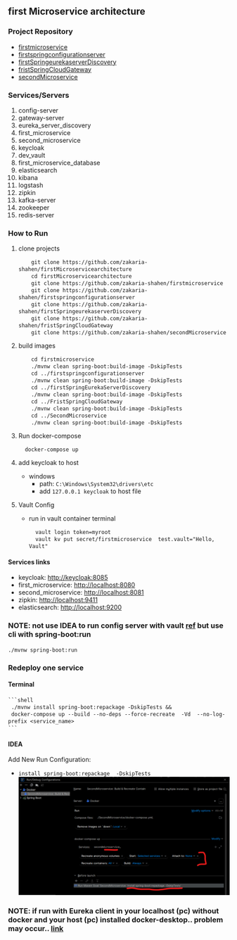 ## first Microservice architecture 

### Project Repository

- [firstmicroservice](https://github.com/zakaria-shahen/firstmicroservice)
- [firstspringconfigurationserver](https://github.com/zakaria-shahen/firstspringconfigurationserver)
- [firstSpringeurekaserverDiscovery](https://github.com/zakaria-shahen/firstSpringeurekaserverDiscovery)
- [fristSpringCloudGateway](https://github.com/zakaria-shahen/fristSpringCloudGateway)
- [secondMicroservice](https://github.com/zakaria-shahen/secondMicroservice)

### Services/Servers

1. config-server                 
2. gateway-server                
3. eureka_server_discovery       
4. first_microservice            
5. second_microservice           
6. keycloak                      
7. dev_vault
8. first_microservice_database   
9. elasticsearch                 
10. kibana                        
11. logstash                      
12. zipkin                        
13. kafka-server                  
14. zookeeper
15. redis-server                  

### How to Run

1. clone projects
    ```shell  
        git clone https://github.com/zakaria-shahen/firstMicroservicearchitecture
        cd firstMicroservicearchitecture
        git clone https://github.com/zakaria-shahen/firstmicroservice
        git clone https://github.com/zakaria-shahen/firstspringconfigurationserver
        git clone https://github.com/zakaria-shahen/firstSpringeurekaserverDiscovery
        git clone https://github.com/zakaria-shahen/fristSpringCloudGateway
        git clone https://github.com/zakaria-shahen/secondMicroservice
    ```
2. build images
    ```shell
        cd firstmicroservice 
        ./mvnw clean spring-boot:build-image -DskipTests
        cd ../firstspringconfigurationserver
        ./mvnw clean spring-boot:build-image -DskipTests
        cd ../firstSpringEurekaServerDiscovery
        ./mvnw clean spring-boot:build-image -DskipTests
        cd ../FristSpringCloudGateway
        ./mvnw clean spring-boot:build-image -DskipTests
        cd ../SecondMicroservice
        ./mvnw clean spring-boot:build-image -DskipTests
    ```
3. Run docker-compose
    ```shell
      docker-compose up
    ```

4. add keycloak to host 
   - windows
     - path: `C:\Windows\System32\drivers\etc`
     - add `127.0.0.1 keycloak` to host file

5. Vault Config

    [//]: # (TODO: move to docker-compose - run script after runing vault) 

    - run in vault container terminal
      ```shell
        vault login token=myroot
        vault kv put secret/firstmicroservice  test.vault="Hello, Vault"
      ```
    
#### Services links

- keycloak: [http://keycloak:8085](http://keycloak:8085)
- first_microservice: [http://localhost:8080](http://localhost:8080)
- second_microservice: [http://localhost:8081](http://localhost:8081)
- zipkin: [http://localhost:9411](http://localhost:9411)
- elasticsearch: [http://localhost:9200](http://localhost:9200)

### **NOTE**: not use IDEA to run config server with vault [ref](https://github.com/spring-cloud/spring-cloud-config/issues/1973#issuecomment-1312764350) but use cli with spring-boot:run
```shell 
./mvnw spring-boot:run
```

### Redeploy one service

#### Terminal

    ```shell
     ./mvnw install spring-boot:repackage -DskipTests &&
     docker-compose up --build --no-deps --force-recreate  -Vd  --no-log-prefix <service_name> 
    ```

#### IDEA

Add New Run Configuration:
- `install spring-boot:repackage  -DskipTests`
  ![docker_compose_with_idea](/README_IMAGE/docker_compose_with_idea.png)


### NOTE: if run with Eureka client in your localhost (pc) without docker and your host (pc) installed docker-desktop.. problem may occur.. [link](https://stackoverflow.com/a/63283687/15107127)